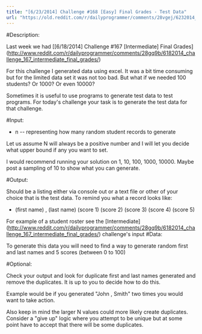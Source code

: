 ```yaml
---
title: "[6/23/2014] Challenge #168 [Easy] Final Grades - Test Data"
url: "https://old.reddit.com/r/dailyprogrammer/comments/28vgej/6232014_challenge_168_easy_final_grades_test_data/"
---
```


#Description:

Last week we had [[6/18/2014] Challenge #167 [Intermediate] Final Grades] (http://www.reddit.com/r/dailyprogrammer/comments/28gq9b/6182014_challenge_167_intermediate_final_grades/) 

For this challenge I generated data using excel. It was a bit time consuming but for the limited data set it was not too bad. But what if we needed 100 students? Or 1000? Or even 10000?


Sometimes it is useful to use programs to generate test data to test programs. For today's challenge your task is to generate the test data for that challenge.


#Input:

* n -- representing how many random student records to generate

Let us assume N will always be a positive number and I will let you decide what upper bound if any you want to set.

I would recommend running your solution on 1, 10, 100, 1000, 10000. Maybe post a sampling of 10 to show what you can generate.

#Output: 

Should be a listing either via console out or a text file or other of your choice that is the test data. To remind you what a record looks like:

* (first name) , (last name) (score 1) (score 2) (score 3) (score 4) (score 5)

For example of a student roster see the [Intermediate] (http://www.reddit.com/r/dailyprogrammer/comments/28gq9b/6182014_challenge_167_intermediate_final_grades/) challenge's input
#Data:

To generate this data you will need to find a way to generate random first and last names and 5 scores (between 0 to 100)

#Optional:

Check your output and look for duplicate first and last names generated and remove the duplicates. It is up to you to decide how to do this.

Example would be if you generated "John , Smith" two times you would want to take action. 

Also keep in mind the larger N values could more likely create duplicates. Consider a "give up" logic where you attempt to be unique but at some point have to accept that there will be some duplicates. 

